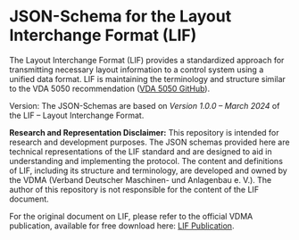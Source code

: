 # JSON-Schema for the Layout Interchange Format (LIF)

The Layout Interchange Format (LIF) provides a standardized approach for transmitting necessary layout information to a control system using a unified data format. LIF is maintaining the terminology and structure similar to the VDA 5050 recommendation ([VDA 5050 GitHub](https://github.com/vda5050/vda5050)).

Version:
The JSON-Schemas are based on *Version 1.0.0 – March 2024* of the LIF – Layout Interchange Format.

**Research and Representation Disclaimer:** This repository is intended for research and development purposes. The JSON schemas provided here are technical representations of the LIF standard and are designed to aid in understanding and implementing the protocol. The content and definitions of LIF, including its structure and terminology, are developed and owned by the VDMA (Verband Deutscher Maschinen- und Anlagenbau e. V.). The author of this repository is not responsible for the content of the LIF document.

For the original document on LIF, please refer to the official VDMA publication, available for free download here: [LIF Publication](https://vdma.org/viewer/-/v2article/render/89847487).
